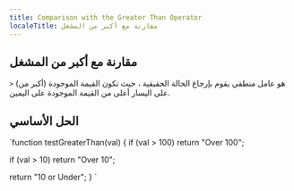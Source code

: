 ```yaml
---
title: Comparison with the Greater Than Operator
localeTitle: مقارنة مع أكبر من المشغل
---
```

## مقارنة مع أكبر من المشغل

`>` (أكبر من) هو عامل منطقي يقوم بإرجاع الحالة الحقيقية ، حيث تكون القيمة الموجودة على اليسار أعلى من القيمة الموجودة على اليمين.

## الحل الأساسي

 `function testGreaterThan(val) { 
  if (val > 100) 
    return "Over 100"; 
 
  if (val > 10) 
    return "Over 10"; 
 
  return "10 or Under"; 
 } 
`